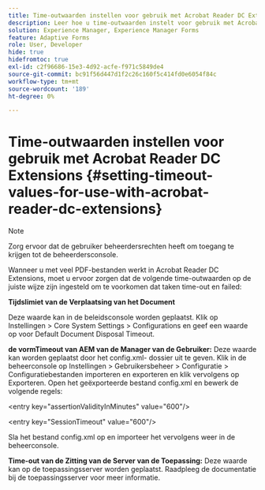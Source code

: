 ```yaml
---
title: Time-outwaarden instellen voor gebruik met Acrobat Reader DC Extensions
description: Leer hoe u time-outwaarden instelt voor gebruik met Acrobat Reader DC Extensions.
solution: Experience Manager, Experience Manager Forms
feature: Adaptive Forms
role: User, Developer
hide: true
hidefromtoc: true
exl-id: c2f96686-15e3-4d92-acfe-f971c5849de4
source-git-commit: bc91f56d447d1f2c26c160f5c414fd0e6054f84c
workflow-type: tm+mt
source-wordcount: '189'
ht-degree: 0%

---
```


# Time-outwaarden instellen voor gebruik met Acrobat Reader DC Extensions  {#setting-timeout-values-for-use-with-acrobat-reader-dc-extensions}

>[!NOTE]
> 
> Zorg ervoor dat de gebruiker beheerdersrechten heeft om toegang te krijgen tot de beheerdersconsole.

Wanneer u met veel PDF-bestanden werkt in Acrobat Reader DC Extensions, moet u ervoor zorgen dat de volgende time-outwaarden op de juiste wijze zijn ingesteld om te voorkomen dat taken time-out en failed:

**Tijdslimiet van de Verplaatsing van het Document**

Deze waarde kan in de beleidsconsole worden geplaatst. Klik op Instellingen > Core System Settings > Configurations en geef een waarde op voor Default Document Disposal Timeout.

**de vormTimeout van AEM van de Manager van de Gebruiker:** Deze waarde kan worden geplaatst door het config.xml- dossier uit te geven. Klik in de beheerconsole op Instellingen > Gebruikersbeheer > Configuratie > Configuratiebestanden importeren en exporteren en klik vervolgens op Exporteren. Open het geëxporteerde bestand config.xml en bewerk de volgende regels:

&lt;entry key=&quot;assertionValidityInMinutes&quot; value=&quot;600&quot;/>

&lt;entry key=&quot;SessionTimeout&quot; value=&quot;600&quot;/>

Sla het bestand config.xml op en importeer het vervolgens weer in de beheerconsole.

**Time-out van de Zitting van de Server van de Toepassing:** Deze waarde kan op de toepassingsserver worden geplaatst. Raadpleeg de documentatie bij de toepassingsserver voor meer informatie.
